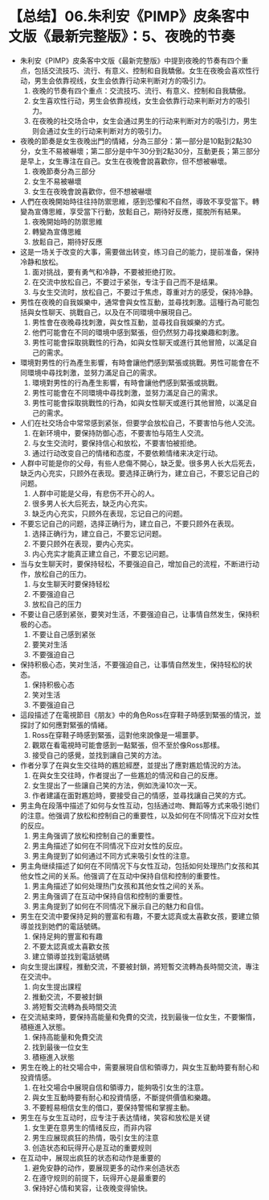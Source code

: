 # 【总结】06.朱利安《PIMP》皮条客中文版《最新完整版》：5、夜晚的节奏

-   朱利安《PIMP》皮条客中文版《最新完整版》中提到夜晚的节奏有四个重点，包括交流技巧、流行、有意义、控制和自我驕傲。女生在夜晚会喜欢性行动，男生会依靠视线，女生会依靠行动来判断对方的吸引力。
    1.  夜晚的节奏有四个重点：交流技巧、流行、有意义、控制和自我驕傲。
    2.  女生喜欢性行动，男生会依靠视线，女生会依靠行动来判断对方的吸引力。
    3.  在夜晚的社交场合中，女生会通过男生的行动来判断对方的吸引力，男生则会通过女生的行动来判断对方的吸引力。
-   夜晚的節奏是女生夜晚出門的情緒，分為三部分：第一部分是10點到2點30分，女生不易被嚇壞；第二部分是中午30分到2點30分，互動更長；第三部分是早上，女生專注在自己。女生在夜晚會說喜歡你，但不想被嚇壞。
    1.  夜晚節奏分為三部分
    2.  女生不易被嚇壞
    3.  女生在夜晚會說喜歡你，但不想被嚇壞
-   人們在夜晚開始時往往持防禦思維，感到恐懼和不自然，導致不享受當下。轉變為宣傳思維，享受當下行動，放鬆自己，期待好反應，擺脫所有結果。
    1.  夜晚開始時的防禦思維
    2.  轉變為宣傳思維
    3.  放鬆自己，期待好反應
-   这是一场关于改变的大事，需要做出转变，练习自己的能力，提前准备，保持冷静和放松。
    1.  面对挑战，要有勇气和冷静，不要被拒绝打败。
    2.  在交流中放松自己，不要过于紧张，专注于自己而不是结果。
    3.  与女生交流时，放松自己，不要过于焦虑，尊重对方的感受，保持冷静。
-   男性在夜晚的自我娛樂中，通常會與女性互動，並尋找刺激。這種行為可能包括與女性聊天、挑戰自己，以及在不同環境中展現自己。
    1.  男性會在夜晚尋找刺激，與女性互動，並尋找自我娛樂的方式。
    2.  他們可能會在不同的環境中感到緊張，但仍然努力尋找樂趣和刺激。
    3.  男性可能會採取挑戰性的行為，如與女性聊天或進行其他冒險，以滿足自己的需求。
-   環境對男性的行為產生影響，有時會讓他們感到緊張或挑戰。男性可能會在不同環境中尋找刺激，並努力滿足自己的需求。
    1.  環境對男性的行為產生影響，有時會讓他們感到緊張或挑戰。
    2.  男性可能會在不同環境中尋找刺激，並努力滿足自己的需求。
    3.  男性可能會採取挑戰性的行為，如與女性聊天或進行其他冒險，以滿足自己的需求。
-   人们在社交场合中常常感到紧张，但要学会放松自己，不要害怕与他人交流。
    1.  在新环境中，要保持防御心态，不要害怕与陌生人交流。
    2.  与女生交流时，要保持信心和放松，不要害怕被拒绝。
    3.  通过行动改变自己的情绪和态度，不要依赖情绪来决定行动。
-   人群中可能是你的父母，有些人悲傷不開心，缺乏愛。很多男人长大后死去，缺乏内心充实，只顾外在表现。要选择正确行为，建立自己，不要忘记自己的问题。
    1.  人群中可能是父母，有悲伤不开心的人。
    2.  很多男人长大后死去，缺乏内心充实。
    3.  缺乏内心充实，只顾外在表现，忘记自己的问题。
-   不要忘记自己的问题，选择正确行为，建立自己，不要只顾外在表现。
    1.  选择正确行为，建立自己，不要忘记问题。
    2.  不要只顾外在表现，要内心充实。
    3.  内心充实才能真正建立自己，不要忘记问题。
-   当与女生聊天时，要保持轻松，不要强迫自己，增加自己的流程，不断进行动作，放松自己的压力。
    1.  与女生聊天时要保持轻松
    2.  不要强迫自己
    3.  放松自己的压力
-   不要让自己感到紧张，要笑对生活，不要强迫自己，让事情自然发生，保持积极的心态。
    1.  不要让自己感到紧张
    2.  要笑对生活
    3.  不要强迫自己
-   保持积极心态，笑对生活，不要强迫自己，让事情自然发生，保持轻松的状态。
    1.  保持积极心态
    2.  笑对生活
    3.  不要强迫自己
-   這段描述了在電視節目《朋友》中的角色Ross在穿鞋子時感到緊張的情況，並探討了如何應對緊張的情緒。
    1.  Ross在穿鞋子時感到緊張，這對他來說像是一場噩夢。
    2.  觀眾在看電視時可能會感到一點緊張，但不至於像Ross那樣。
    3.  接受自己的感覺，並找到讓自己笑的方法。
-   作者分享了在與女生交往時的尷尬經歷，並提出了應對尷尬情況的方法。
    1.  在與女生交往時，作者提出了一些尷尬的情況和自己的反應。
    2.  女生提出了一些讓自己笑的方法，例如洗澡10次一天。
    3.  作者建議在面對尷尬時，要接受自己的情感，並尋找讓自己笑的方式。
-   男主角在段落中描述了如何与女性互动，包括通过吻、舞蹈等方式来吸引她们的注意。他强调了放松和控制自己的重要性，以及如何在不同情况下应对女性的反应。
    1.  男主角强调了放松和控制自己的重要性。
    2.  男主角描述了如何在不同情况下应对女性的反应。
    3.  男主角提到了如何通过不同方式来吸引女性的注意。
-   男主角继续描述了如何在不同情况下与女性互动，包括如何处理热门女孩和其他女性之间的关系。他强调了在互动中保持自信和控制的重要性。
    1.  男主角描述了如何处理热门女孩和其他女性之间的关系。
    2.  男主角强调了在互动中保持自信和控制的重要性。
    3.  男主角提到了如何在不同情况下展示自己的魅力和自信。
-   男生在交流中要保持足夠的豐富和有趣，不要太認真或太喜歡女孩，要建立領導並找到她們的電話號碼。
    1.  保持足夠的豐富和有趣
    2.  不要太認真或太喜歡女孩
    3.  建立領導並找到電話號碼
-   向女生提出課程，推動交流，不要被封鎖，將短暫交流轉為長時間交流，專注在交流中。
    1.  向女生提出課程
    2.  推動交流，不要被封鎖
    3.  將短暫交流轉為長時間交流
-   在交流結束時，要保持高能量和免費的交流，找到最後一位女生，不要懶惰，積極進入狀態。
    1.  保持高能量和免費交流
    2.  找到最後一位女生
    3.  積極進入狀態
-   男生在晚上的社交場合中，需要展現自信和領導力，與女生互動時要有耐心和投資情感。
    1.  在社交場合中展現自信和領導力，能夠吸引女生的注意。
    2.  與女生互動時要有耐心和投資情感，不斷提供價值和樂趣。
    3.  不要輕易相信女生的借口，要保持警惕和掌握主動。
-   男生在与女生互动时，应专注于表达情绪，笑容和放松是关键
    1.  女生更在意男生的情绪反应，而非内容
    2.  男生应展现疯狂的热情，吸引女生的注意
    3.  创造状态和玩得开心是互动的重要规则
-   在互动中，展现出疯狂的状态和动作是重要的
    1.  避免安静的动作，要展现更多的动作来创造状态
    2.  在遵守规则的前提下，玩得开心是最重要的
    3.  保持好心情和笑容，让夜晚变得愉快。